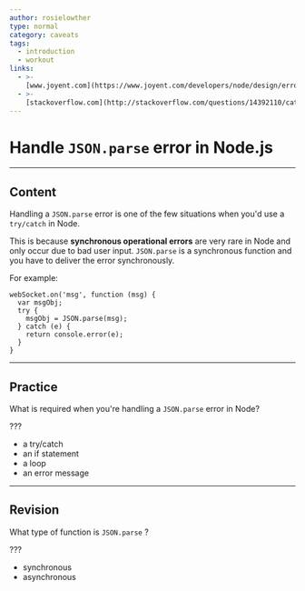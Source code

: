```yaml
---
author: rosielowther
type: normal
category: caveats
tags:
  - introduction
  - workout
links:
  - >-
    [www.joyent.com](https://www.joyent.com/developers/node/design/errors){website}
  - >-
    [stackoverflow.com](http://stackoverflow.com/questions/14392110/catch-exception-in-node-during-json-parse?lq=1){website}
---
```


# Handle `JSON.parse` error in Node.js


---

## Content

Handling a `JSON.parse` error is one of the few situations when you'd use a `try/catch` in Node.

This is because **synchronous operational errors** are very rare in Node and only occur due to bad user input. `JSON.parse` is a synchronous function and you have to deliver the error synchronously.

For example:

```plain-text
webSocket.on('msg', function (msg) {
  var msgObj;
  try {
    msgObj = JSON.parse(msg);
  } catch (e) {
    return console.error(e);
  }
}
```


---

## Practice

What is required when you're handling a `JSON.parse` error in Node? 

???

- a try/catch
- an if statement
- a loop
- an error message


---

## Revision

What type of function is `JSON.parse` ?

???

- synchronous
- asynchronous

